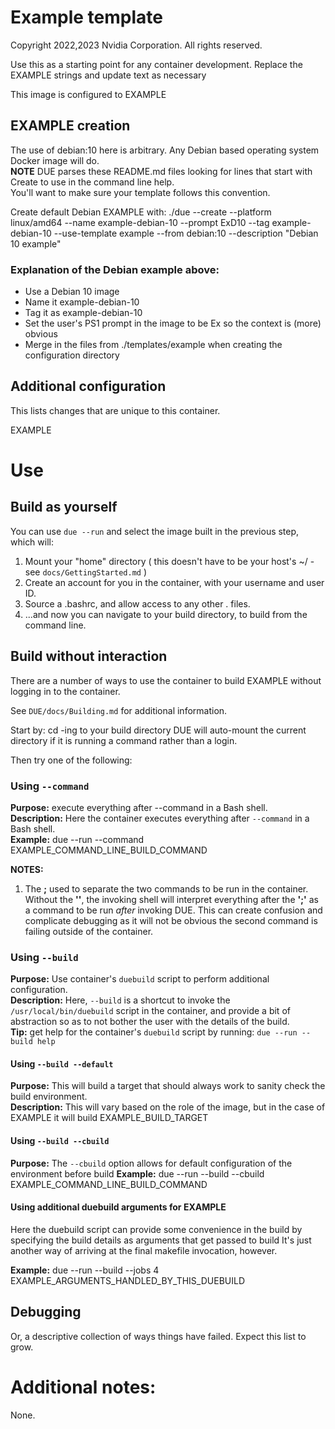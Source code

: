 # Example template
Copyright 2022,2023 Nvidia Corporation.  All rights reserved.

Use this as a starting point for any container development. Replace the EXAMPLE strings and update text as necessary

This image is configured to EXAMPLE

## EXAMPLE creation
The use of debian:10 here is arbitrary. Any Debian based operating system Docker image will do.  
**NOTE** DUE parses these README.md files looking for lines that start with Create to use in the command line help.  
You'll want to make sure your template follows this convention.

Create default Debian EXAMPLE with: ./due --create --platform linux/amd64    --name example-debian-10       --prompt ExD10        --tag example-debian-10       --use-template example           --from debian:10                             --description "Debian 10 example"  

### Explanation of the Debian example  above:
  * Use a Debian 10 image
  * Name it example-debian-10
  * Tag it as example-debian-10
  * Set the user's PS1 prompt in the image to be Ex so the context is (more) obvious
  * Merge in the files from ./templates/example when creating the configuration directory

## Additional configuration
This lists changes that are unique to this container.

EXAMPLE

# Use

## Build as yourself

You can use `due --run`  and select the image built in the previous step, which will:

1.  Mount your "home" directory ( this doesn't have to be your host's ~/ - see `docs/GettingStarted.md` )
2.  Create an account for you in the container, with your username and user ID.
3.  Source a .bashrc, and allow access to any other . files.
4.  ...and now you can navigate to your build directory, to build from the command line.  

## Build without interaction

There are a number of ways to use the container to build EXAMPLE  without logging in
to the container.

See `DUE/docs/Building.md` for additional information.

Start by: cd -ing to your build directory
DUE will auto-mount the current directory if it is running a command rather than a login.

Then try one of the following:

### Using `--command`
**Purpose:** execute everything after --command in a Bash shell.  
**Description:** Here the container executes everything after `--command` in a Bash shell.  
**Example:** due --run --command EXAMPLE_COMMAND_LINE_BUILD_COMMAND

**NOTES:**
1.  The **\;** used to separate the two commands to be run in the container. Without the **'\'**,
the invoking shell will interpret everything after the **';'** as a command to be run _after_ invoking DUE.
This can create confusion and complicate debugging as it will not be obvious the second command is failing outside of the container.


### Using `--build`
**Purpose:** Use container's `duebuild` script to perform additional configuration.  
**Description:** Here, `--build` is a shortcut to invoke the `/usr/local/bin/duebuild` script in the container, and provide
a bit of abstraction so as to not bother the user with the details of the build.  
**Tip:** get help for the container's `duebuild` script by running: `due --run --build help`

#### Using `--build --default`
**Purpose:** This will build a target that should always work to sanity check the build environment.  
**Description:** This will vary based on the role of the image, but in the case of EXAMPLE it will build EXAMPLE_BUILD_TARGET

#### Using `--build --cbuild`
**Purpose:** The `--cbuild` option allows for default configuration of the environment before build
**Example:** due --run --build --cbuild EXAMPLE_COMMAND_LINE_BUILD_COMMAND


#### Using additional duebuild arguments for EXAMPLE
Here the duebuild script can provide some convenience in the build by specifying the build
details as arguments that get passed to build
It's just another way of arriving at the final makefile invocation, however.

**Example:** due --run --build --jobs 4 EXAMPLE_ARGUMENTS_HANDLED_BY_THIS_DUEBUILD

## Debugging
Or, a descriptive collection of ways things have failed. Expect this list to grow.  


#  Additional notes:
None.



